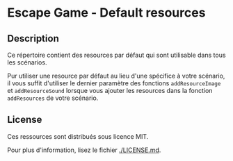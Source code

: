 # Escape Game - Default resources

## Description

Ce répertoire contient des resources par défaut qui sont utilisable dans tous les scénarios.

Pur utiliser une resource par défaut au lieu d'une spécifice à votre scénario,
il vous suffit d'utiliser le dernier paramètre des fonctions `addResourceImage` et `addResourceSound`
lorsque vous ajouter les resources dans la fonction `addResources` de votre scénario.

## License

Ces ressources sont distribués sous licence MIT.

Pour plus d'information, lisez le fichier [./LICENSE.md](./LICENSE.md).
